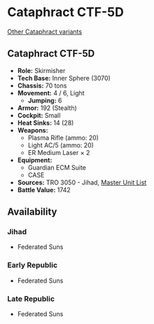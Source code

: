 # Cataphract CTF-5D

[Other Cataphract variants](../cataphract.md)

## Cataphract CTF-5D
- **Role:** Skirmisher
- **Tech Base:** Inner Sphere (3070)
- **Chassis:** 70 tons
- **Movement:** 4 / 6, Light
  - **Jumping:** 6
- **Armor:** 192 (Stealth)
- **Cockpit:** Small
- **Heat Sinks:** 14 (28)
- **Weapons:**
  - Plasma Rifle (ammo: 20)
  - Light AC/5 (ammo: 20)
  - ER Medium Laser × 2
- **Equipment:**
  - Guardian ECM Suite
  - CASE
- **Sources:** TRO 3050 - Jihad, [Master Unit List](http://masterunitlist.info/Unit/Details/475/cataphract-ctf-5d)
- **Battle Value:** 1742

## Availability

### Jihad
- Federated Suns

### Early Republic
- Federated Suns

### Late Republic
- Federated Suns

